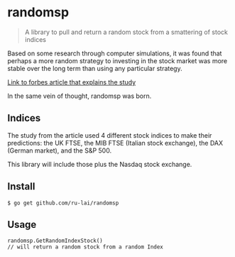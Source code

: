 # randomsp
> A library to pull and return a random stock from a smattering of stock indices

Based on some research through computer simulations, it was found that perhaps a more random strategy to investing in the stock market was more stable over the long term than using any particular strategy.

[Link to forbes article that explains the study](https://www.forbes.com/sites/alexknapp/2013/03/22/computer-simulation-suggests-that-the-best-investment-strategy-is-a-random-one/#2189846a5136)

In the same vein of thought, randomsp was born.

## Indices
The study from the article used 4 different stock indices to make their predictions: the UK FTSE, the MIB FTSE (Italian stock exchange), the DAX (German market), and the S&P 500.

This library will include those plus the Nasdaq stock exchange.

## Install
```
$ go get github.com/ru-lai/randomsp
```

## Usage
```
randomsp.GetRandomIndexStock()
// will return a random stock from a random Index
```

